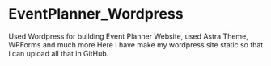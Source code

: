 # EventPlanner_Wordpress
Used Wordpress for building Event Planner Website, used Astra Theme, WPForms and much more 
Here I have make my wordpress site static so that i can upload all that in GitHub.
